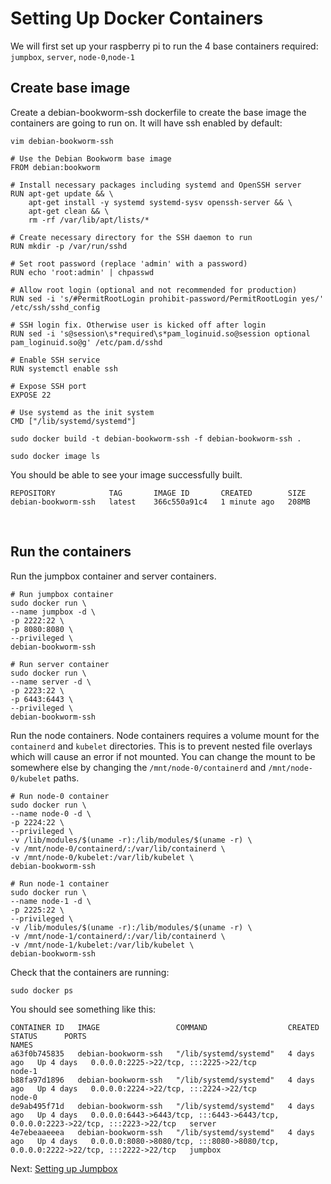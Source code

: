 # Setting Up Docker Containers

We will first set up your raspberry pi to run the 4 base containers required: `jumpbox`, `server`, `node-0`,`node-1`

## Create base image

Create a debian-bookworm-ssh dockerfile to create the base image the containers are going to run on. It will have ssh enabled by default:

```
vim debian-bookworm-ssh
```

```
# Use the Debian Bookworm base image
FROM debian:bookworm

# Install necessary packages including systemd and OpenSSH server
RUN apt-get update && \
    apt-get install -y systemd systemd-sysv openssh-server && \
    apt-get clean && \
    rm -rf /var/lib/apt/lists/*

# Create necessary directory for the SSH daemon to run
RUN mkdir -p /var/run/sshd

# Set root password (replace 'admin' with a password)
RUN echo 'root:admin' | chpasswd

# Allow root login (optional and not recommended for production)
RUN sed -i 's/#PermitRootLogin prohibit-password/PermitRootLogin yes/' /etc/ssh/sshd_config

# SSH login fix. Otherwise user is kicked off after login
RUN sed -i 's@session\s*required\s*pam_loginuid.so@session optional pam_loginuid.so@g' /etc/pam.d/sshd

# Enable SSH service
RUN systemctl enable ssh

# Expose SSH port
EXPOSE 22

# Use systemd as the init system
CMD ["/lib/systemd/systemd"]
```

```
sudo docker build -t debian-bookworm-ssh -f debian-bookworm-ssh .
```

```
sudo docker image ls
```

You should be able to see your image successfully built.

```
REPOSITORY            TAG       IMAGE ID       CREATED        SIZE
debian-bookworm-ssh   latest    366c550a91c4   1 minute ago   208MB
```

<br/>

## Run the containers

Run the jumpbox container and server containers.

```
# Run jumpbox container
sudo docker run \
--name jumpbox -d \
-p 2222:22 \
-p 8080:8080 \
--privileged \
debian-bookworm-ssh

# Run server container
sudo docker run \
--name server -d \
-p 2223:22 \
-p 6443:6443 \
--privileged \
debian-bookworm-ssh
```

Run the node containers. Node containers requires a volume mount for the `containerd` and `kubelet` directories. This is to prevent nested file overlays which will cause an error if not mounted. You can change the mount to be somewhere else by changing the `/mnt/node-0/containerd` and `/mnt/node-0/kubelet` paths.

```
# Run node-0 container
sudo docker run \
--name node-0 -d \
-p 2224:22 \
--privileged \
-v /lib/modules/$(uname -r):/lib/modules/$(uname -r) \
-v /mnt/node-0/containerd/:/var/lib/containerd \
-v /mnt/node-0/kubelet:/var/lib/kubelet \
debian-bookworm-ssh

# Run node-1 container
sudo docker run \
--name node-1 -d \
-p 2225:22 \
--privileged \
-v /lib/modules/$(uname -r):/lib/modules/$(uname -r) \
-v /mnt/node-1/containerd/:/var/lib/containerd \
-v /mnt/node-1/kubelet:/var/lib/kubelet \
debian-bookworm-ssh
```

Check that the containers are running:

```
sudo docker ps
```

You should see something like this:

```
CONTAINER ID   IMAGE                 COMMAND                  CREATED      STATUS      PORTS                                                                              NAMES
a63f0b745835   debian-bookworm-ssh   "/lib/systemd/systemd"   4 days ago   Up 4 days   0.0.0.0:2225->22/tcp, :::2225->22/tcp                                              node-1
b88fa97d1896   debian-bookworm-ssh   "/lib/systemd/systemd"   4 days ago   Up 4 days   0.0.0.0:2224->22/tcp, :::2224->22/tcp                                              node-0
de9ab495f71d   debian-bookworm-ssh   "/lib/systemd/systemd"   4 days ago   Up 4 days   0.0.0.0:6443->6443/tcp, :::6443->6443/tcp, 0.0.0.0:2223->22/tcp, :::2223->22/tcp   server
4e7ebeaaeeea   debian-bookworm-ssh   "/lib/systemd/systemd"   4 days ago   Up 4 days   0.0.0.0:8080->8080/tcp, :::8080->8080/tcp, 0.0.0.0:2222->22/tcp, :::2222->22/tcp   jumpbox
```

Next: [Setting up Jumpbox](https://github.com/Jaecom/kubernetes-the-hard-way-raspberrypi-docker/blob/main/docs/02-jumpbox.md)
